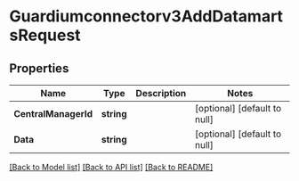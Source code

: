 # Guardiumconnectorv3AddDatamartsRequest

## Properties
Name | Type | Description | Notes
------------ | ------------- | ------------- | -------------
**CentralManagerId** | **string** |  | [optional] [default to null]
**Data** | **string** |  | [optional] [default to null]

[[Back to Model list]](../README.md#documentation-for-models) [[Back to API list]](../README.md#documentation-for-api-endpoints) [[Back to README]](../README.md)

